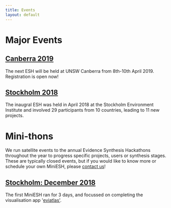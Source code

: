 ```yaml
---
title: Events
layout: default
---
```

<!-- Global site tag (gtag.js) - Google Analytics -->
<script async src="https://www.googletagmanager.com/gtag/js?id=UA-121833450-3"></script>
<script>
  window.dataLayer = window.dataLayer || [];
  function gtag(){dataLayer.push(arguments);}
  gtag('js', new Date());

  gtag('config', 'UA-121833450-3');
</script>

# Major Events
<h2><a href="/pages/events/2019_04_canberra/home.html">Canberra 2019</a></h2>
The next ESH will be held at UNSW Canberra from 8th-10th April 2019. Registration is open now!

<h2><a href="/pages/events/2018_04_stockholm/home.html">Stockholm 2018</a></h2>
The inaugral ESH was held in April 2018 at the Stockholm Environment Institute and involved 29 participants from 10 countries, leading to 11 new projects.

# Mini-thons
We run satellite events to the annual Evidence Synthesis Hackathons throughout the year to progress specific projects, users or synthesis stages. These are typically closed events, but if you would like to know more or schedule your own MiniESH, please <a href="/pages/events/2019_04_canberra/organizers.html">contact us</a>!

<h2><a href="/pages/events/miniESH/2018_12_stockholm_mini.html">Stockholm: December 2018</a></h2>
The first MiniESH ran for 3 days, and focussed on completing the visualisation app '<a href="https://github.com/ESHackathon/eviatlas">eviatlas'</a>.